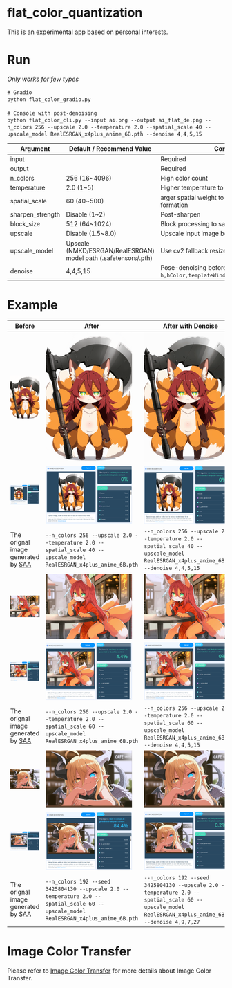 # flat_color_quantization
This is an experimental app based on personal interests.      

# Run 
*Only works for few types*  
    
```
# Gradio
python flat_color_gradio.py

# Console with post-denoising
python flat_color_cli.py --input ai.png --output ai_flat_de.png --n_colors 256 --upscale 2.0 --temperature 2.0 --spatial_scale 40 --upscale_model RealESRGAN_x4plus_anime_6B.pth --denoise 4,4,5,15
```

| Argument | Default / Recommend Value | Comment |
| --- | --- | --- |
| input | | Required |
| output | | Required |
| n_colors | 256 (16~4096) | High color count |
| temperature | 2.0 (1~5) | Higher temperature to enhance soft assignment |
| spatial_scale | 60 (40~500) | arger spatial weight to promote large region formation |
| sharpen_strength| Disable (1~2) | Post-sharpen |
| block_size| 512 (64~1024) | Block processing to save VRAM |
| upscale | Disable (1.5~8.0) | Upscale input image before GPU soft |
| upscale_model | Upscale (NMKD/ESRGAN/RealESRGAN) model path (.safetensors/.pth) | Use cv2 fallback resize if not present |
| denoise | 4,4,5,15 | Pose-denoising before Post-sharpen `h,hColor,templateWindowSize,searchWindowSize` |


# Example 
<table align="center">
  <thead>
    <tr>
      <th>Before</th>
      <th>After</th>
      <th>After with Denoise</th>
    </tr>
  </thead>
  <tbody>
    <tr>
      <td width="33%"><img src="https://github.com/mirabarukaso/flat_color_quantization/blob/main/imgs/ai_before.png" width="200"></td>
      <td width="33%"><img src="https://github.com/mirabarukaso/flat_color_quantization/blob/main/imgs/ai_after.png" width="200"></td>
      <td width="33%"><img src="https://github.com/mirabarukaso/flat_color_quantization/blob/main/imgs/ai_after_de.png" width="200"></td>
    </tr>
    <tr>
      <td width="33%"><img src="https://github.com/mirabarukaso/flat_color_quantization/blob/main/imgs/example_before.png" width="200"></td>
      <td width="33%"><img src="https://github.com/mirabarukaso/flat_color_quantization/blob/main/imgs/example_after.png" width="200"></td>
      <td width="33%"><img src="https://github.com/mirabarukaso/flat_color_quantization/blob/main/imgs/example_after_de.png" width="200"></td>
    </tr>
    <tr>
      <td width="33%" style="text-align:left;">The orignal image generated by <a href="https://github.com/mirabarukaso/character_select_stand_alone_app">SAA</a> </td>
      <td width="33%" style="text-align:left;"><code>--n_colors 256 --upscale 2.0 --temperature 2.0 --spatial_scale 40 --upscale_model RealESRGAN_x4plus_anime_6B.pth</code></td>
      <td width="33%" style="text-align:left;"><code>--n_colors 256 --upscale 2.0 --temperature 2.0 --spatial_scale 40 --upscale_model RealESRGAN_x4plus_anime_6B.pth --denoise 4,4,5,15</code></td>
    </tr>
    <tr>
      <td width="33%"><img src="https://github.com/mirabarukaso/flat_color_quantization/blob/main/imgs/ai2_before.png" width="200"></td>
      <td width="33%"><img src="https://github.com/mirabarukaso/flat_color_quantization/blob/main/imgs/ai2_after.png" width="200"></td>
      <td width="33%"><img src="https://github.com/mirabarukaso/flat_color_quantization/blob/main/imgs/ai2_after_de.png" width="200"></td>
    </tr>
    <tr>
      <td width="33%"><img src="https://github.com/mirabarukaso/flat_color_quantization/blob/main/imgs/example2_before.png" width="200"></td>
      <td width="33%"><img src="https://github.com/mirabarukaso/flat_color_quantization/blob/main/imgs/example2_after.png" width="200"></td>
      <td width="33%"><img src="https://github.com/mirabarukaso/flat_color_quantization/blob/main/imgs/example2_after_de.png" width="200"></td>
    </tr>
    <tr>
      <td width="33%" style="text-align:left;">The orignal image generated by <a href="https://github.com/mirabarukaso/character_select_stand_alone_app">SAA</a></td>
      <td width="33%" style="text-align:left;"><code>--n_colors 256 --upscale 2.0 --temperature 2.0 --spatial_scale 60 --upscale_model RealESRGAN_x4plus_anime_6B.pth</code></td>
      <td width="33%" style="text-align:left;"><code>--n_colors 256 --upscale 2.0 --temperature 2.0 --spatial_scale 60 --upscale_model RealESRGAN_x4plus_anime_6B.pth --denoise 4,4,5,15</code></td>
    </tr>
    <tr>
      <td width="33%"><img src="https://github.com/mirabarukaso/flat_color_quantization/blob/main/imgs/ai3_before.png" width="200"></td>
      <td width="33%"><img src="https://github.com/mirabarukaso/flat_color_quantization/blob/main/imgs/ai3_after.png" width="200"></td>
      <td width="33%"><img src="https://github.com/mirabarukaso/flat_color_quantization/blob/main/imgs/ai3_after_de.png" width="200"></td>
    </tr>
    <tr>
      <td width="33%"><img src="https://github.com/mirabarukaso/flat_color_quantization/blob/main/imgs/example3_before.png" width="200"></td>
      <td width="33%"><img src="https://github.com/mirabarukaso/flat_color_quantization/blob/main/imgs/example3_after.png" width="200"></td>
      <td width="33%"><img src="https://github.com/mirabarukaso/flat_color_quantization/blob/main/imgs/example3_after_de.png" width="200"></td>
    </tr>
    <tr>
      <td width="33%" style="text-align:left;">The orignal image generated by <a href="https://github.com/mirabarukaso/character_select_stand_alone_app">SAA</a></td>
      <td width="33%" style="text-align:left;"><code>--n_colors 192 --seed 3425804130 --upscale 2.0 --temperature 2.0 --spatial_scale 60 --upscale_model RealESRGAN_x4plus_anime_6B.pth</code></td>
      <td width="33%" style="text-align:left;"><code>--n_colors 192 --seed 3425804130 --upscale 2.0 --temperature 2.0 --spatial_scale 60 --upscale_model RealESRGAN_x4plus_anime_6B.pth --denoise 4,9,7,27</code></td>
    </tr>
  </tbody>
</table>

# Image Color Transfer
Please refer to [Image Color Transfer](https://github.com/mirabarukaso/ComfyUI_Mira#image-color-transfer) for more details about Image Color Transfer.      
